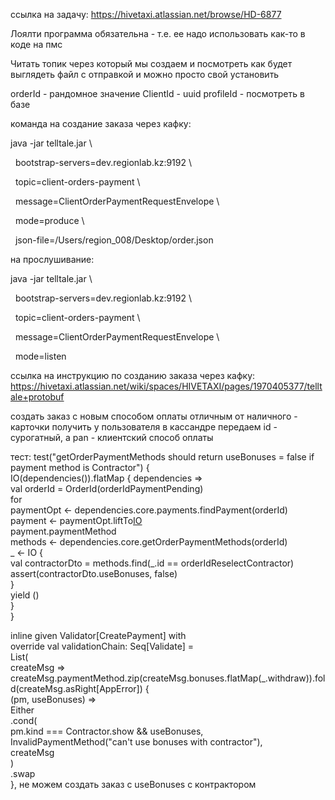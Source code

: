 ссылка на задачу: https://hivetaxi.atlassian.net/browse/HD-6877

Лоялти программа обязательна - т.е. ее надо использовать как-то в коде на пмс

Читать топик через который мы создаем и посмотреть как будет выглядеть файл с отправкой и можно просто свой установить

orderId - рандомное значение 
ClientId - uuid
profileId - посмотреть в базе


команда на создание заказа через кафку:

java -jar telltale.jar \

  bootstrap-servers=dev.regionlab.kz:9192 \

  topic=client-orders-payment \

  message=ClientOrderPaymentRequestEnvelope \

  mode=produce \

  json-file=/Users/region_008/Desktop/order.json



на прослушивание:

java -jar telltale.jar \                      

  bootstrap-servers=dev.regionlab.kz:9192 \

  topic=client-orders-payment \

  message=ClientOrderPaymentRequestEnvelope \

  mode=listen



ссылка на инструкцию по созданию заказа через кафку:
https://hivetaxi.atlassian.net/wiki/spaces/HIVETAXI/pages/1970405377/telltale+protobuf

создать заказ с новым способом оплаты отличным от наличного - 
карточки получить у пользователя в кассандре 
передаем id - сурогатный, а pan - клиентский способ оплаты


тест:
test("getOrderPaymentMethods should return useBonuses = false if payment method is Contractor") {  
  IO(dependencies()).flatMap { dependencies =>  
    val orderId = OrderId(orderIdPaymentPending)  
    for  
      paymentOpt <- dependencies.core.payments.findPayment(orderId)  
      payment    <- paymentOpt.liftTo[IO](OrderNotFound(orderId))  
      payment.paymentMethod  
      methods    <- dependencies.core.getOrderPaymentMethods(orderId)  
      _ <- IO {  
        val contractorDto = methods.find(_.id == orderIdReselectContractor)  
        assert(contractorDto.useBonuses, false)  
      }  
    yield ()  
  }  
}

inline given Validator[CreatePayment] with  
  override val validationChain: Seq[Validate] =  
    List(  
      createMsg =>  
        createMsg.paymentMethod.zip(createMsg.bonuses.flatMap(_.withdraw)).fold(createMsg.asRight[AppError]) {  
          (pm, useBonuses) =>  
            Either  
              .cond(  
                pm.kind === Contractor.show && useBonuses,  
                InvalidPaymentMethod("can't use bonuses with contractor"),  
                createMsg  
              )  
              .swap  
        },
не можем создать заказ с useBonuses с контрактором





